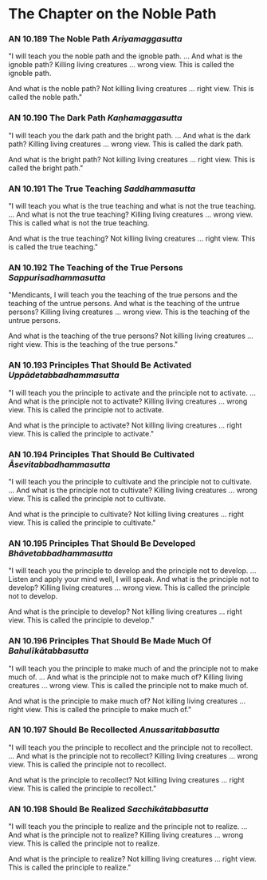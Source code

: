 # The Chapter on the Noble Path

### AN 10.189 The Noble Path  *Ariyamaggasutta*

"I will teach you the noble path and the ignoble path. ... And what is
the ignoble path? Killing living creatures ... wrong view. This is
called the ignoble path.

And what is the noble path? Not killing living creatures ... right view.
This is called the noble path."

<!--pg-->
### AN 10.190 The Dark Path  *Kaṇhamaggasutta*

"I will teach you the dark path and the bright path. ... And what is the
dark path? Killing living creatures ... wrong view. This is called the
dark path.

And what is the bright path? Not killing living creatures ... right
view. This is called the bright path."

<!--pg-->
### AN 10.191 The True Teaching  *Saddhammasutta*

"I will teach you what is the true teaching and what is not the true
teaching. ... And what is not the true teaching? Killing living
creatures ... wrong view. This is called what is not the true teaching.

And what is the true teaching? Not killing living creatures ... right
view. This is called the true teaching."

<!--pg-->
### AN 10.192 The Teaching of the True Persons  *Sappurisadhammasutta*

"Mendicants, I will teach you the teaching of the true persons and the
teaching of the untrue persons. And what is the teaching of the untrue
persons? Killing living creatures ... wrong view. This is the teaching
of the untrue persons.

And what is the teaching of the true persons? Not killing living
creatures ... right view. This is the teaching of the true persons."

<!--pg-->
### AN 10.193 Principles That Should Be Activated  *Uppādetabbadhammasutta*

"I will teach you the principle to activate and the principle not to
activate. ... And what is the principle not to activate? Killing living
creatures ... wrong view. This is called the principle not to activate.

And what is the principle to activate? Not killing living creatures ...
right view. This is called the principle to activate."

<!--pg-->
### AN 10.194 Principles That Should Be Cultivated  *Āsevitabbadhammasutta*

"I will teach you the principle to cultivate and the principle not to
cultivate. ... And what is the principle not to cultivate? Killing
living creatures ... wrong view. This is called the principle not to
cultivate.

And what is the principle to cultivate? Not killing living creatures ...
right view. This is called the principle to cultivate."

<!--pg-->
### AN 10.195 Principles That Should Be Developed  *Bhāvetabbadhammasutta*

"I will teach you the principle to develop and the principle not to
develop. ... Listen and apply your mind well, I will speak. And what is
the principle not to develop? Killing living creatures ... wrong view.
This is called the principle not to develop.

And what is the principle to develop? Not killing living creatures ...
right view. This is called the principle to develop."

<!--pg-->
### AN 10.196 Principles That Should Be Made Much Of  *Bahulīkātabbasutta*

"I will teach you the principle to make much of and the principle not to
make much of. ... And what is the principle not to make much of? Killing
living creatures ... wrong view. This is called the principle not to
make much of.

And what is the principle to make much of? Not killing living creatures
... right view. This is called the principle to make much of."

<!--pg-->
### AN 10.197 Should Be Recollected  *Anussaritabbasutta*

"I will teach you the principle to recollect and the principle not to
recollect. ... And what is the principle not to recollect? Killing
living creatures ... wrong view. This is called the principle not to
recollect.

And what is the principle to recollect? Not killing living creatures ...
right view. This is called the principle to recollect."

<!--pg-->
### AN 10.198 Should Be Realized  *Sacchikātabbasutta*

"I will teach you the principle to realize and the principle not to
realize. ... And what is the principle not to realize? Killing living
creatures ... wrong view. This is called the principle not to realize.

And what is the principle to realize? Not killing living creatures ...
right view. This is called the principle to realize."


